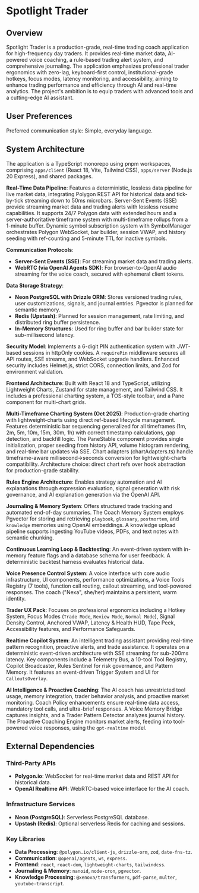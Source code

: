# Spotlight Trader

## Overview
Spotlight Trader is a production-grade, real-time trading coach application for high-frequency day traders. It provides real-time market data, AI-powered voice coaching, a rule-based trading alert system, and comprehensive journaling. The application emphasizes professional trader ergonomics with zero-lag, keyboard-first control, institutional-grade hotkeys, focus modes, latency monitoring, and accessibility, aiming to enhance trading performance and efficiency through AI and real-time analytics. The project's ambition is to equip traders with advanced tools and a cutting-edge AI assistant.

## User Preferences
Preferred communication style: Simple, everyday language.

## System Architecture
The application is a TypeScript monorepo using pnpm workspaces, comprising `apps/client` (React 18, Vite, Tailwind CSS), `apps/server` (Node.js 20 Express), and shared packages.

**Real-Time Data Pipeline**: Features a deterministic, lossless data pipeline for live market data, integrating Polygon REST API for historical data and tick-by-tick streaming down to 50ms microbars. Server-Sent Events (SSE) provide streaming market data and trading alerts with lossless resume capabilities. It supports 24/7 Polygon data with extended hours and a server-authoritative timeframe system with multi-timeframe rollups from a 1-minute buffer. Dynamic symbol subscription system with SymbolManager orchestrates Polygon WebSocket, bar builder, session VWAP, and history seeding with ref-counting and 5-minute TTL for inactive symbols.

**Communication Protocols**:
- **Server-Sent Events (SSE)**: For streaming market data and trading alerts.
- **WebRTC (via OpenAI Agents SDK)**: For browser-to-OpenAI audio streaming for the voice coach, secured with ephemeral client tokens.

**Data Storage Strategy**:
- **Neon PostgreSQL with Drizzle ORM**: Stores versioned trading rules, user customizations, signals, and journal entries. Pgvector is planned for semantic memory.
- **Redis (Upstash)**: Planned for session management, rate limiting, and distributed ring buffer persistence.
- **In-Memory Structures**: Used for ring buffer and bar builder state for sub-millisecond latency.

**Security Model**: Implements a 6-digit PIN authentication system with JWT-based sessions in httpOnly cookies. A `requirePin` middleware secures all API routes, SSE streams, and WebSocket upgrade handlers. Enhanced security includes Helmet.js, strict CORS, connection limits, and Zod for environment validation.

**Frontend Architecture**: Built with React 18 and TypeScript, utilizing Lightweight Charts, Zustand for state management, and Tailwind CSS. It includes a professional charting system, a TOS-style toolbar, and a Pane component for multi-chart grids.

**Multi-Timeframe Charting System (Oct 2025)**: Production-grade charting with lightweight-charts using direct ref-based lifecycle management. Features deterministic bar sequencing generalized for all timeframes (1m, 2m, 5m, 10m, 15m, 30m, 1h) with correct timestamp calculations, gap detection, and backfill logic. The PaneStable component provides single initialization, proper seeding from history API, volume histogram rendering, and real-time bar updates via SSE. Chart adapters (chartAdapters.ts) handle timeframe-aware millisecond→seconds conversion for lightweight-charts compatibility. Architecture choice: direct chart refs over hook abstraction for production-grade stability.

**Rules Engine Architecture**: Enables strategy automation and AI explanations through expression evaluation, signal generation with risk governance, and AI explanation generation via the OpenAI API.

**Journaling & Memory System**: Offers structured trade tracking and automated end-of-day summaries. The Coach Memory System employs Pgvector for storing and retrieving `playbook`, `glossary`, `postmortem`, and `knowledge` memories using OpenAI embeddings. A knowledge upload pipeline supports ingesting YouTube videos, PDFs, and text notes with semantic chunking.

**Continuous Learning Loop & Backtesting**: An event-driven system with in-memory feature flags and a database schema for user feedback. A deterministic backtest harness evaluates historical data.

**Voice Presence Control System**: A voice interface with core audio infrastructure, UI components, performance optimizations, a Voice Tools Registry (7 tools), function call routing, callout streaming, and tool-powered responses. The coach ("Nexa", she/her) maintains a persistent, warm identity.

**Trader UX Pack**: Focuses on professional ergonomics including a Hotkey System, Focus Modes (`Trade Mode`, `Review Mode`, `Normal Mode`), Signal Density Control, Anchored VWAP, Latency & Health HUD, Tape Peek, Accessibility features, and Performance Safeguards.

**Realtime Copilot System**: An intelligent trading assistant providing real-time pattern recognition, proactive alerts, and trade assistance. It operates on a deterministic event-driven architecture with SSE streaming for sub-200ms latency. Key components include a Telemetry Bus, a 10-tool Tool Registry, Copilot Broadcaster, Rules Sentinel for risk governance, and Pattern Memory. It features an event-driven Trigger System and UI for `CalloutsOverlay`.

**AI Intelligence & Proactive Coaching**: The AI coach has unrestricted tool usage, memory integration, trader behavior analysis, and proactive market monitoring. Coach Policy enhancements ensure real-time data access, mandatory tool calls, and ultra-brief responses. A Voice Memory Bridge captures insights, and a Trader Pattern Detector analyzes journal history. The Proactive Coaching Engine monitors market alerts, feeding into tool-powered voice responses, using the `gpt-realtime` model.

## External Dependencies

### Third-Party APIs
- **Polygon.io**: WebSocket for real-time market data and REST API for historical data.
- **OpenAI Realtime API**: WebRTC-based voice interface for the AI coach.

### Infrastructure Services
- **Neon (PostgreSQL)**: Serverless PostgreSQL database.
- **Upstash (Redis)**: Optional serverless Redis for caching and sessions.

### Key Libraries
- **Data Processing**: `@polygon.io/client-js`, `drizzle-orm`, `zod`, `date-fns-tz`.
- **Communication**: `@openai/agents`, `ws`, `express`.
- **Frontend**: `react`, `react-dom`, `lightweight-charts`, `tailwindcss`.
- **Journaling & Memory**: `nanoid`, `node-cron`, `pgvector`.
- **Knowledge Processing**: `@xenova/transformers`, `pdf-parse`, `multer`, `youtube-transcript`.